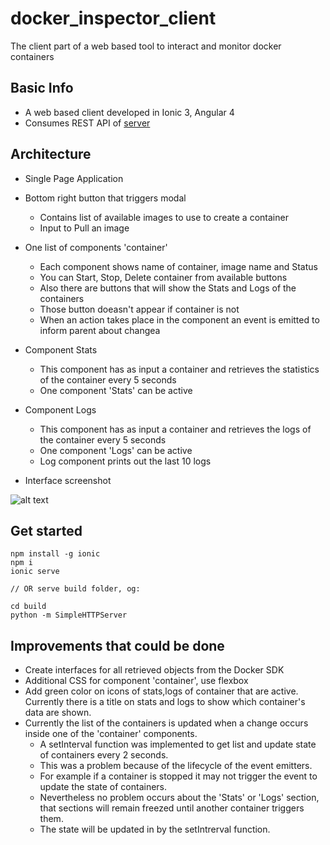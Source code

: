 # docker_inspector_client
The client part of a web based tool to interact and monitor docker containers

## Basic Info

- A web based client developed in Ionic 3, Angular 4
- Consumes REST API of [server](https://github.com/Temeteron/docker_inspector_server)

## Architecture

- Single Page Application

- Bottom right button that triggers modal
	- Contains list of available images to use to create a container
	- Input to Pull an image

- One list of components 'container'
	- Each component shows name of container, image name and Status
	- You can Start, Stop, Delete container from available buttons
	- Also there are buttons that will show the Stats and Logs of the containers
	- Those button doeasn't appear if container is not
	- When an action takes place in the component an event is emitted to inform parent about changea

- Component Stats
	- This component has as input a container and retrieves the statistics of the container every 5 seconds
	- One component 'Stats' can be active

- Component Logs
	- This component has as input a container and retrieves the logs of the container every 5 seconds
	- One component 'Logs' can be active
	- Log component prints out the last 10 logs

- Interface screenshot

![alt text](https://github.com/Temeteron/docker_inspector_client/blob/master/interaface.png)

## Get started
```
npm install -g ionic
npm i
ionic serve

// OR serve build folder, og:

cd build
python -m SimpleHTTPServer
```


## Improvements that could be done

- Create interfaces for all retrieved objects from the Docker SDK
- Additional CSS for component 'container', use flexbox
- Add green color on icons of stats,logs of container that are active. Currently there is a title on stats and logs to show which container's data are shown.
- Currently the list of the containers is updated when a change occurs inside one of the 'container' components.
	- A setInterval function was implemented to get list and update state of containers every 2 seconds.
	- This was a problem because of the lifecycle of the event emitters.
	- For example if a container is stopped it may not trigger the event to update the state of containers.
	- Nevertheless no problem occurs about the 'Stats' or 'Logs' section, that sections will remain freezed until another container triggers them.
	- The state will be updated in by the setIntrerval function.

